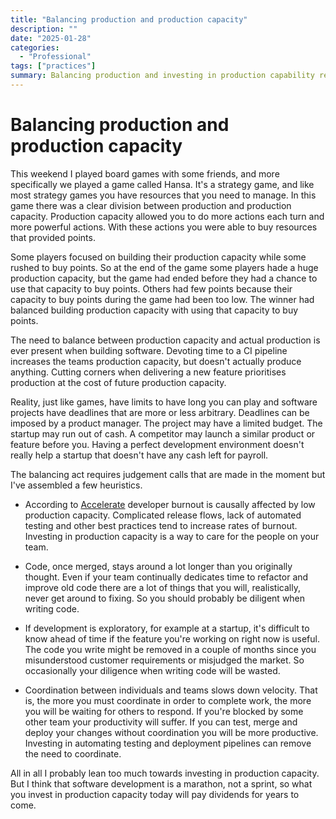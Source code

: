 ```yaml
---
title: "Balancing production and production capacity"
description: ""
date: "2025-01-28"
categories:
  - "Professional"
tags: ["practices"]
summary: Balancing production and investing in production capability requires judgments calls, but it's probably safer to err towards investing in production capability.
---
```


# Balancing production and production capacity

This weekend I played board games with some friends, and more specifically we played a game called Hansa. It's a strategy game, and like most strategy games you have resources that you need to manage. In this game there was a clear division between production and production capacity. Production capacity allowed you to do more actions each turn and more powerful actions. With these actions you were able to buy resources that provided points.

Some players focused on building their production capacity while some rushed to buy points. So at the end of the game some players hade a huge production capacity, but the game had ended before they had a chance to use that capacity to buy points. Others had few points because their capacity to buy points during the game had been too low. The winner had balanced building production capacity with using that capacity to buy points.

The need to balance between production capacity and actual production is ever present when building software. Devoting time to a CI pipeline increases the teams production capacity, but doesn't actually produce anything. Cutting corners when delivering a new feature prioritises production at the cost of future production capacity.

Reality, just like games, have limits to have long you can play and software projects have deadlines that are more or less arbitrary. Deadlines can be imposed by a product manager. The project may have a limited budget. The startup may run out of cash. A competitor may launch a similar product or feature before you. Having a perfect development environment doesn't really help a startup that doesn't have any cash left for payroll.

The balancing act requires judgement calls that are made in the moment but I've assembled a few heuristics.

- According to [Accelerate](https://www.amazon.se/-/en/Gene-Kim/dp/1942788339) developer burnout is causally affected by low production capacity. Complicated release flows, lack of automated testing and other best practices tend to increase rates of burnout. Investing in production capacity is a way to care for the people on your team.

- Code, once merged, stays around a lot longer than you originally thought. Even if your team continually dedicates time to refactor and improve old code there are a lot of things that you will, realistically, never get around to fixing. So you should probably be diligent when writing code.

- If development is exploratory, for example at a startup, it's difficult to know ahead of time if the feature you're working on right now is useful. The code you write might be removed in a couple of months since you misunderstood customer requirements or misjudged the market. So occasionally your diligence when writing code will be wasted.

- Coordination between individuals and teams slows down velocity. That is, the more you must coordinate in order to complete work, the more you will be waiting for others to respond. If you're blocked by some other team your productivity will suffer. If you can test, merge and deploy your changes without coordination you will be more productive. Investing in automating testing and deployment pipelines can remove the need to coordinate.

All in all I probably lean too much towards investing in production capacity. But I think that software development is a marathon, not a sprint, so what you invest in production capacity today will pay dividends for years to come.
